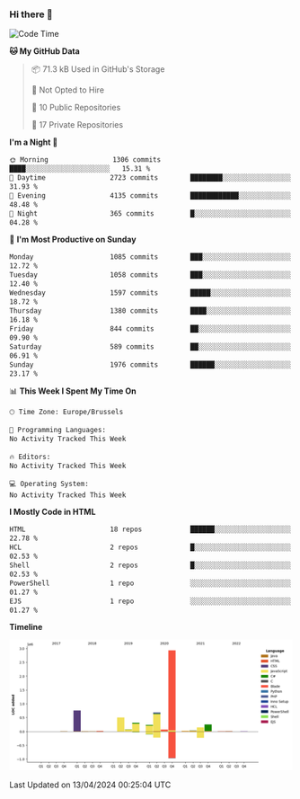 ### Hi there 👋

<!--START_SECTION:waka-->
![Code Time](http://img.shields.io/badge/Code%20Time-1%2C222%20hrs%2056%20mins-blue)

**🐱 My GitHub Data** 

> 📦 71.3 kB Used in GitHub's Storage 
 > 
> 🚫 Not Opted to Hire
 > 
> 📜 10 Public Repositories 
 > 
> 🔑 17 Private Repositories 
 > 
**I'm a Night 🦉** 

```text
🌞 Morning                1306 commits        ████░░░░░░░░░░░░░░░░░░░░░   15.31 % 
🌆 Daytime                2723 commits        ████████░░░░░░░░░░░░░░░░░   31.93 % 
🌃 Evening                4135 commits        ████████████░░░░░░░░░░░░░   48.48 % 
🌙 Night                  365 commits         █░░░░░░░░░░░░░░░░░░░░░░░░   04.28 % 
```
📅 **I'm Most Productive on Sunday** 

```text
Monday                   1085 commits        ███░░░░░░░░░░░░░░░░░░░░░░   12.72 % 
Tuesday                  1058 commits        ███░░░░░░░░░░░░░░░░░░░░░░   12.40 % 
Wednesday                1597 commits        █████░░░░░░░░░░░░░░░░░░░░   18.72 % 
Thursday                 1380 commits        ████░░░░░░░░░░░░░░░░░░░░░   16.18 % 
Friday                   844 commits         ██░░░░░░░░░░░░░░░░░░░░░░░   09.90 % 
Saturday                 589 commits         ██░░░░░░░░░░░░░░░░░░░░░░░   06.91 % 
Sunday                   1976 commits        ██████░░░░░░░░░░░░░░░░░░░   23.17 % 
```


📊 **This Week I Spent My Time On** 

```text
🕑︎ Time Zone: Europe/Brussels

💬 Programming Languages: 
No Activity Tracked This Week

🔥 Editors: 
No Activity Tracked This Week

💻 Operating System: 
No Activity Tracked This Week
```

**I Mostly Code in HTML** 

```text
HTML                     18 repos            ██████░░░░░░░░░░░░░░░░░░░   22.78 % 
HCL                      2 repos             █░░░░░░░░░░░░░░░░░░░░░░░░   02.53 % 
Shell                    2 repos             █░░░░░░░░░░░░░░░░░░░░░░░░   02.53 % 
PowerShell               1 repo              ░░░░░░░░░░░░░░░░░░░░░░░░░   01.27 % 
EJS                      1 repo              ░░░░░░░░░░░░░░░░░░░░░░░░░   01.27 % 
```



**Timeline**

![Lines of Code chart](https://raw.githubusercontent.com/guillaumedeplancke/guillaumedeplancke/main/assets/bar_graph.png)


 Last Updated on 13/04/2024 00:25:04 UTC
<!--END_SECTION:waka-->
